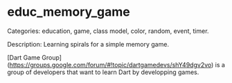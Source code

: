 # educ_memory_game

Categories: education, game, class model, color, random, event, timer.

Description: Learning spirals for a simple memory game.

[Dart Game Group] (https://groups.google.com/forum/#!topic/dartgamedevs/shY49dgv2vo) is a group of developers that want to learn Dart by developping games.






